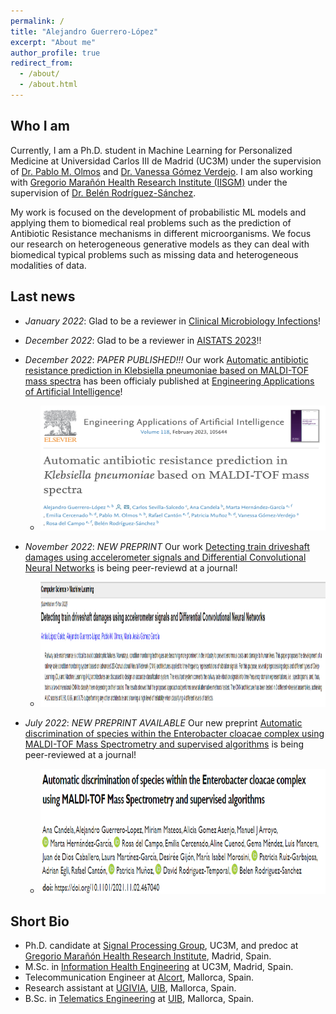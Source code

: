 ```yaml
---
permalink: /
title: "Alejandro Guerrero-López"
excerpt: "About me"
author_profile: true
redirect_from: 
  - /about/
  - /about.html
---
```

Who I am 
------
Currently, I am a Ph.D. student in Machine Learning for Personalized Medicine at Universidad Carlos III de Madrid (UC3M) under the supervision of [Dr. Pablo M. Olmos](http://www.tsc.uc3m.es/~olmos/) and [Dr. Vanessa Gómez Verdejo](https://vanessa.webs.tsc.uc3m.es). I am also working with [Gregorio Marañón Health Research Institute (IISGM)](https://www.iisgm.com) under the supervision of [Dr. Belén Rodríguez-Sánchez](https://scholar.google.es/citations?user=W9sZbBoAAAAJ&hl=es). 

My work is focused on the development of probabilistic ML models and applying them to biomedical real problems such as the prediction of Antibiotic Resistance mechanisms in different microorganisms. We focus our research on heterogeneous generative models as they can deal with biomedical typical problems such as missing data and heterogeneous modalities of data.

Last news
------
- _January 2022_: Glad to be a reviewer in [Clinical Microbiology Infections](https://www.clinicalmicrobiologyandinfection.com)!

- _December 2022_: Glad to be a reviewer in [AISTATS 2023](http://aistats.org/aistats2023/)!!

- _December 2022_: *PAPER PUBLISHED!!!* Our work [Automatic antibiotic resistance prediction in Klebsiella pneumoniae based on MALDI-TOF mass spectra](https://authors.elsevier.com/a/1gAq53OWJ91094) has been officialy published at [Engineering Applications of Artificial Intelligence](https://www.sciencedirect.com/journal/engineering-applications-of-artificial-intelligence)!
  * <img src="../images/ksshiba_kleb.png" width="1000" height="200" />

- _November 2022_: *NEW PREPRINT* Our work [Detecting train driveshaft damages using accelerometer signals and Differential Convolutional Neural Networks](https://arxiv.org/abs/2211.09011) is being peer-reviewd at a journal!
  * <img src="../images/trenes.png" width="1000" height="200" />

- _July 2022_: *NEW PREPRINT AVAILABLE* Our new preprint [Automatic discrimination of species within the Enterobacter cloacae complex using MALDI-TOF Mass Spectrometry and supervised algorithms](https://www.biorxiv.org/content/10.1101/2021.11.02.467040) is being peer-reviewed at a journal!
  * <img src="../images/biorxiv_enterobacters.png" width="1000" height="200" />

Short Bio
------
* Ph.D. candidate at [Signal Processing Group](http://gts.tsc.uc3m.es), UC3M, and predoc at [Gregorio Marañón Health Research Institute](https://www.iisgm.com), Madrid, Spain.
* M.Sc. in [Information Health Engineering](https://www.uc3m.es/master/information-health-engineering) at UC3M, Madrid, Spain.
* Telecommunication Engineer at [Alcort](https://alcort.net), Mallorca, Spain.
* Research assistant at [UGIVIA](http://ugivia.uib.es), [UIB](https://www.uib.cat), Mallorca, Spain.
* B.Sc. in [Telematics Engineering](https://www.uib.eu/Learn/estudis-de-grau/grau/telematica/GTT2-P/) at [UIB](https://www.uib.cat), Mallorca, Spain.
